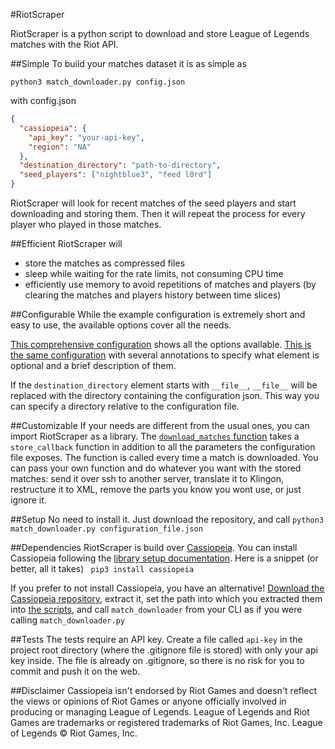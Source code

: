 #RiotScraper

RiotScraper is a python script to download and store League of Legends matches with the Riot API.

##Simple
To build your matches dataset it is as simple as 

```python3 match_downloader.py config.json```

with config.json
```json
{
  "cassiopeia": {
    "api_key": "your-api-key",
    "region": "NA"
  },
  "destination_directory": "path-to-directory",
  "seed_players": ["nightblue3", "feed l0rd"]
}
```

RiotScraper will look for recent matches of the seed players and start downloading and storing them. Then it will repeat the process for every player who played in those matches.

##Efficient
RiotScraper will

 - store the matches as compressed files
 - sleep while waiting for the rate limits, not consuming CPU time
 - efficiently use memory to avoid repetitions of matches and players (by clearing the matches and players history between time slices)

##Configurable
While the example configuration is extremely short and easy to use, the available options cover all the needs. 

[This comprehensive configuration](https://github.com/MakersF/RiotScraper/blob/master/match_downloader/configuration%5Bno%20annotations%5D.json) shows all the options available.
[This is the same configuration](https://github.com/MakersF/RiotScraper/blob/master/match_downloader/configuration.json) with several annotations to specify what element is optional and a brief description of them.

If the `destination_directory` element starts with `__file__`, `__file__` will be replaced with the directory containing the configuration json. This way you can specify a directory relative to the configuration file.

##Customizable
If your needs are different from the usual ones, you can import RiotScraper as a library.
The [`download_matches` function](https://github.com/MakersF/RiotScraper/blob/master/match_downloader/match_downloader.py#L25) takes a `store_callback` function in addition to all the parameters the configuration file exposes. The function is called every time a match is downloaded. You can pass your own function and do whatever you want with the stored matches: send it over ssh to another server, translate it to Klingon, restructure it to XML, remove the parts you know you wont use, or just ignore it. 

##Setup
No need to install it. Just download the repository, and call
`python3 match_downloader.py configuration_file.json`

##Dependencies
RiotScraper is build over [Cassiopeia](https://github.com/robrua/cassiopeia).
You can install Cassiopeia following the [library setup documentation](https://github.com/robrua/cassiopeia#setup).
Here is a snippet (or better, all it takes)
``` pip3 install cassiopeia```

If you prefer to not install Cassiopeia, you have an alternative!
[Download the Cassiopeia repository](https://github.com/robrua/cassiopeia/archive/master.zip), extract it, set the path into which you extracted them into [the scripts](https://github.com/MakersF/RiotScraper/tree/master/match_downloader/run_scripts), and call `match_downloader` from your CLI as if you were calling `match_downloader.py`

##Tests
The tests require an API key. Create a file called ```api-key``` in the project root directory (where the .gitignore file is stored) with only your api key inside. The file is already on .gitignore, so there is no risk for you to commit and push it on the web.

##Disclaimer
Cassiopeia isn't endorsed by Riot Games and doesn't reflect the views or opinions of Riot Games or anyone officially involved in producing or managing League of Legends. League of Legends and Riot Games are trademarks or registered trademarks of Riot Games, Inc. League of Legends © Riot Games, Inc.
